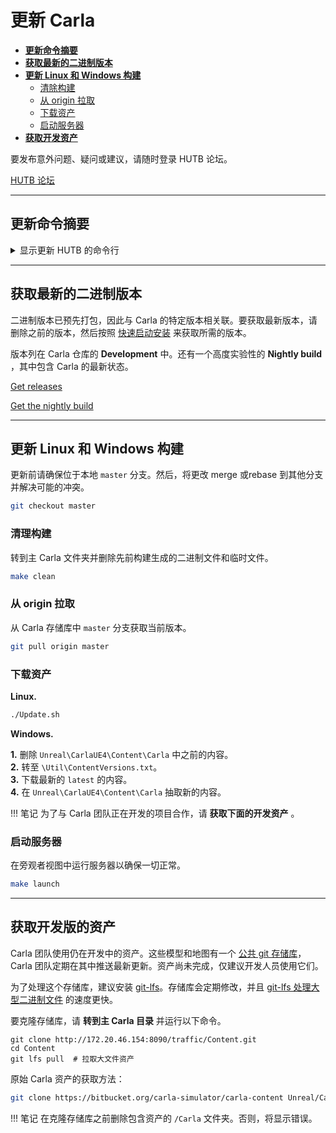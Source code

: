 # 更新 Carla

*   [__更新命令摘要__](#update_commands_summary)  
*   [__获取最新的二进制版本__](#get_latest_binary_release)  
*   [__更新 Linux 和 Windows 构建__](#update_linux_and_windows_build)  
	*   [清除构建](#clean_the_build)  
	*   [从 origin 拉取](#pull_from_origin)  
	*   [下载资产](#download_the_assets)  
	*   [启动服务器](#launch_the_server)  
*   [__获取开发资产__](#get_development_assets)  

要发布意外问题、疑问或建议，请随时登录 HUTB 论坛。

<div class="build-buttons">
<p>
<a href="https://github.com/OpenHUTB/hutb/discussions" target="_blank" class="btn btn-neutral" title="Go to the latest HUTB release">
HUTB 论坛</a>
</p>
</div>

---
## 更新命令摘要 <span id="update_commands_summary"></span>

<details>
<summary> 显示更新 HUTB 的命令行 </summary>

```sh
# 更新 Carla 包的发行版。 
#   1. 删除当前的版本。 
#   2. 按照快速开始安装或一个一个想要的版本。 


# 更新 Linux 构建。 
git checkout master
make clean
git pull origin master
./Update.sh


# 更新 Windows 构建。 
git checkout master
make clean
git pull origin master
#   擦除 `Unreal\CarlaUE4\Content\Carla` 中的内容。
#   转至 `\Util\ContentVersions.txt`.
#   下载最新的资产内容。
#   在 `Unreal\CarlaUE4\Content\Carla` 中解压出新的资产内容。


# 获取开发版本的资产 
#   删除包含之前资产的 `/Carla` 文件夹。
#   转至主 Carla 目录。
git clone https://bitbucket.org/carla-simulator/carla-content Unreal/CarlaUE4/Content/Carla

```
</details>

---
## 获取最新的二进制版本 <span id="get_latest_binary_release"></span>

二进制版本已预先打包，因此与 Carla 的特定版本相关联。要获取最新版本，请删除之前的版本，然后按照 [快速启动安装](start_quickstart.md) 来获取所需的版本。 

版本列在 Carla 仓库的 __Development__ 中。还有一个高度实验性的 __Nightly build__ ，其中包含 Carla 的最新状态。

<div class="build-buttons">
<p>
<a href="https://github.com/carla-simulator/carla/blob/master/Docs/download.md" target="_blank" class="btn btn-neutral" title="Go to the list of CARLA releases">
<span class="icon icon-github"></span> Get releases</a>
</p>

<p>
<a href="http://carla-releases.s3.amazonaws.com/Linux/Dev/CARLA_Latest.tar.gz" target="_blank" class="btn btn-neutral" title="Go to the nightly CARLA build">
<span class="icon fa-cloud-download"></span> Get the nightly build</a>
</p>
</div>

---
## 更新 Linux 和 Windows 构建 <span id="update_linux_and_windows_build"></span>

更新前请确保位于本地 `master` 分支。然后，将更改 merge 或rebase 到其他分支并解决可能的冲突。

```sh 
git checkout master
```

### 清理构建 <span id="clean_the_build"></span>

转到主 Carla 文件夹并删除先前构建生成的二进制文件和临时文件。
```sh 
make clean
```

### 从 origin 拉取 <span id="pull_from_origin"></span>

从 Carla 存储库中 `master` 分支获取当前版本。 
```sh
git pull origin master
```

### 下载资产 <span id="download_the_assets"></span>

__Linux.__
```sh
./Update.sh
```

__Windows.__

__1.__ 删除 `Unreal\CarlaUE4\Content\Carla` 中之前的内容。  
__2.__ 转至 `\Util\ContentVersions.txt`。  
__3.__ 下载最新的 `latest` 的内容。  
__4.__ 在 `Unreal\CarlaUE4\Content\Carla` 抽取新的内容。

!!! 笔记
    为了与 Carla 团队正在开发的项目合作，请 __获取下面的开发资产__ 。

### 启动服务器 <span id="launch_the_server"></span>

在旁观者视图中运行服务器以确保一切正常。

```sh
make launch
```

---
## 获取开发版的资产 <span id="get_development_assets"></span>

Carla 团队使用仍在开发中的资产。这些模型和地图有一个 [公共 git 存储库][contentrepolink]，Carla 团队定期在其中推送最新更新。资产尚未完成，仅建议开发人员使用它们。

为了处理这个存储库，建议安装 [git-lfs][gitlfslink]。存储库会定期修改，并且 [git-lfs 处理大型二进制文件](https://blog.csdn.net/xun527/article/details/132207700) 的速度更快。

要克隆存储库，请 __转到主 Carla 目录__ 并运行以下命令。

```shell
git clone http://172.20.46.154:8090/traffic/Content.git
cd Content
git lfs pull  # 拉取大文件资产
```

原始 Carla 资产的获取方法：
```sh
git clone https://bitbucket.org/carla-simulator/carla-content Unreal/CarlaUE4/Content/Carla
```

!!! 笔记
    在克隆存储库之前删除包含资产的 `/Carla` 文件夹。否则，将显示错误。

[contentrepolink]: https://bitbucket.org/carla-simulator/carla-content
[gitlfslink]: https://github.com/git-lfs/git-lfs/wiki/Installation
